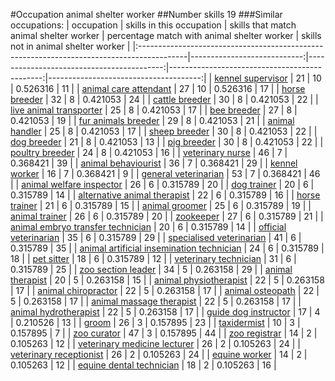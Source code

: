 #Occupation animal shelter worker
##Number skills 19
###Similar occupations:
| occupation                                                                                |   skills in this occupation |   skills that match animal shelter worker |   percentage match with animal shelter worker |   skills not in animal shelter worker |
|:------------------------------------------------------------------------------------------|----------------------------:|------------------------------------------:|----------------------------------------------:|--------------------------------------:|
| [kennel supervisor](kennel_supervisor.md)                                                 |                          21 |                                        10 |                                      0.526316 |                                    11 |
| [animal care attendant](animal_care_attendant.md)                                         |                          27 |                                        10 |                                      0.526316 |                                    17 |
| [horse breeder](horse_breeder.md)                                                         |                          32 |                                         8 |                                      0.421053 |                                    24 |
| [cattle breeder](cattle_breeder.md)                                                       |                          30 |                                         8 |                                      0.421053 |                                    22 |
| [live animal transporter](live_animal_transporter.md)                                     |                          25 |                                         8 |                                      0.421053 |                                    17 |
| [bee breeder](bee_breeder.md)                                                             |                          27 |                                         8 |                                      0.421053 |                                    19 |
| [fur animals breeder](fur_animals_breeder.md)                                             |                          29 |                                         8 |                                      0.421053 |                                    21 |
| [animal handler](animal_handler.md)                                                       |                          25 |                                         8 |                                      0.421053 |                                    17 |
| [sheep breeder](sheep_breeder.md)                                                         |                          30 |                                         8 |                                      0.421053 |                                    22 |
| [dog breeder](dog_breeder.md)                                                             |                          21 |                                         8 |                                      0.421053 |                                    13 |
| [pig breeder](pig_breeder.md)                                                             |                          30 |                                         8 |                                      0.421053 |                                    22 |
| [poultry breeder](poultry_breeder.md)                                                     |                          24 |                                         8 |                                      0.421053 |                                    16 |
| [veterinary nurse](veterinary_nurse.md)                                                   |                          46 |                                         7 |                                      0.368421 |                                    39 |
| [animal behaviourist](animal_behaviourist.md)                                             |                          36 |                                         7 |                                      0.368421 |                                    29 |
| [kennel worker](kennel_worker.md)                                                         |                          16 |                                         7 |                                      0.368421 |                                     9 |
| [general veterinarian](general_veterinarian.md)                                           |                          53 |                                         7 |                                      0.368421 |                                    46 |
| [animal welfare inspector](animal_welfare_inspector.md)                                   |                          26 |                                         6 |                                      0.315789 |                                    20 |
| [dog trainer](dog_trainer.md)                                                             |                          20 |                                         6 |                                      0.315789 |                                    14 |
| [alternative animal therapist](alternative_animal_therapist.md)                           |                          22 |                                         6 |                                      0.315789 |                                    16 |
| [horse trainer](horse_trainer.md)                                                         |                          21 |                                         6 |                                      0.315789 |                                    15 |
| [animal groomer](animal_groomer.md)                                                       |                          25 |                                         6 |                                      0.315789 |                                    19 |
| [animal trainer](animal_trainer.md)                                                       |                          26 |                                         6 |                                      0.315789 |                                    20 |
| [zookeeper](zookeeper.md)                                                                 |                          27 |                                         6 |                                      0.315789 |                                    21 |
| [animal embryo transfer technician](animal_embryo_transfer_technician.md)                 |                          20 |                                         6 |                                      0.315789 |                                    14 |
| [official veterinarian](official_veterinarian.md)                                         |                          35 |                                         6 |                                      0.315789 |                                    29 |
| [specialised veterinarian](specialised_veterinarian.md)                                   |                          41 |                                         6 |                                      0.315789 |                                    35 |
| [animal artificial insemination technician](animal_artificial_insemination_technician.md) |                          24 |                                         6 |                                      0.315789 |                                    18 |
| [pet sitter](pet_sitter.md)                                                               |                          18 |                                         6 |                                      0.315789 |                                    12 |
| [veterinary technician](veterinary_technician.md)                                         |                          31 |                                         6 |                                      0.315789 |                                    25 |
| [zoo section leader](zoo_section_leader.md)                                               |                          34 |                                         5 |                                      0.263158 |                                    29 |
| [animal therapist](animal_therapist.md)                                                   |                          20 |                                         5 |                                      0.263158 |                                    15 |
| [animal physiotherapist](animal_physiotherapist.md)                                       |                          22 |                                         5 |                                      0.263158 |                                    17 |
| [animal chiropractor](animal_chiropractor.md)                                             |                          22 |                                         5 |                                      0.263158 |                                    17 |
| [animal osteopath](animal_osteopath.md)                                                   |                          22 |                                         5 |                                      0.263158 |                                    17 |
| [animal massage therapist](animal_massage_therapist.md)                                   |                          22 |                                         5 |                                      0.263158 |                                    17 |
| [animal hydrotherapist](animal_hydrotherapist.md)                                         |                          22 |                                         5 |                                      0.263158 |                                    17 |
| [guide dog instructor](guide_dog_instructor.md)                                           |                          17 |                                         4 |                                      0.210526 |                                    13 |
| [groom](groom.md)                                                                         |                          26 |                                         3 |                                      0.157895 |                                    23 |
| [taxidermist](taxidermist.md)                                                             |                          10 |                                         3 |                                      0.157895 |                                     7 |
| [zoo curator](zoo_curator.md)                                                             |                          47 |                                         3 |                                      0.157895 |                                    44 |
| [zoo registrar](zoo_registrar.md)                                                         |                          14 |                                         2 |                                      0.105263 |                                    12 |
| [veterinary medicine lecturer](veterinary_medicine_lecturer.md)                           |                          26 |                                         2 |                                      0.105263 |                                    24 |
| [veterinary receptionist](veterinary_receptionist.md)                                     |                          26 |                                         2 |                                      0.105263 |                                    24 |
| [equine worker](equine_worker.md)                                                         |                          14 |                                         2 |                                      0.105263 |                                    12 |
| [equine dental technician](equine_dental_technician.md)                                   |                          18 |                                         2 |                                      0.105263 |                                    16 |
